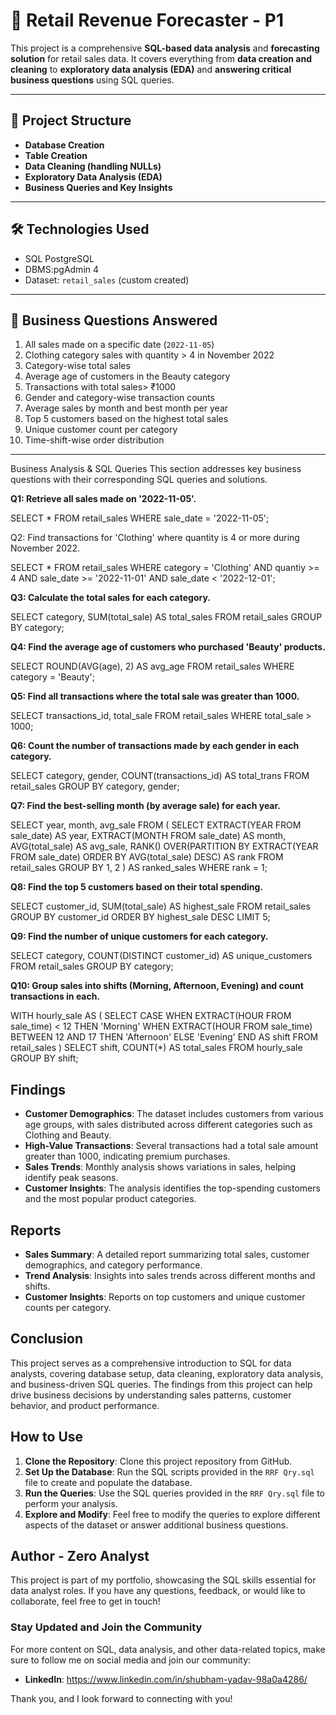 # 🛒 Retail Revenue Forecaster - P1

This project is a comprehensive **SQL-based data analysis** and **forecasting solution** for retail sales data. It covers everything from **data creation and cleaning** to **exploratory data analysis (EDA)** and **answering critical business questions** using SQL queries.

---

## 📂 Project Structure

- **Database Creation**
- **Table Creation**
- **Data Cleaning (handling NULLs)**
- **Exploratory Data Analysis (EDA)**
- **Business Queries and Key Insights**

---

## 🛠️ Technologies Used

- SQL PostgreSQL 
- DBMS:pgAdmin 4
- Dataset: `retail_sales` (custom created)

---

## 📌 Business Questions Answered

1. All sales made on a specific date (`2022-11-05`)
2. Clothing category sales with quantity > 4 in November 2022
3. Category-wise total sales
4. Average age of customers in the Beauty category
5. Transactions with total sales> ₹1000
6. Gender and category-wise transaction counts
7. Average sales by month and best month per year
8. Top 5 customers based on the highest total sales
9. Unique customer count per category
10. Time-shift-wise order distribution

---
Business Analysis & SQL Queries
This section addresses key business questions with their corresponding SQL queries and solutions.

**Q1: Retrieve all sales made on '2022-11-05'.**

SELECT * FROM retail_sales
WHERE sale_date = '2022-11-05';

Q2: Find transactions for 'Clothing' where quantity is 4 or more during November 2022.

SELECT * FROM retail_sales
WHERE category = 'Clothing'
  AND quantiy >= 4
  AND sale_date >= '2022-11-01'
  AND sale_date < '2022-12-01';

**Q3: Calculate the total sales for each category.**

SELECT category, SUM(total_sale) AS total_sales
FROM retail_sales
GROUP BY category;

**Q4: Find the average age of customers who purchased 'Beauty' products.**

SELECT ROUND(AVG(age), 2) AS avg_age
FROM retail_sales
WHERE category = 'Beauty';

**Q5: Find all transactions where the total sale was greater than 1000.**

SELECT transactions_id, total_sale
FROM retail_sales
WHERE total_sale > 1000;

**Q6: Count the number of transactions made by each gender in each category.**

SELECT category, gender, COUNT(transactions_id) AS total_trans
FROM retail_sales
GROUP BY category, gender;

**Q7: Find the best-selling month (by average sale) for each year.**

SELECT year, month, avg_sale
FROM (
    SELECT
        EXTRACT(YEAR FROM sale_date) AS year,
        EXTRACT(MONTH FROM sale_date) AS month,
        AVG(total_sale) AS avg_sale,
        RANK() OVER(PARTITION BY EXTRACT(YEAR FROM sale_date) ORDER BY AVG(total_sale) DESC) AS rank
    FROM retail_sales
    GROUP BY 1, 2
) AS ranked_sales
WHERE rank = 1;

**Q8: Find the top 5 customers based on their total spending.**

SELECT customer_id, SUM(total_sale) AS highest_sale
FROM retail_sales
GROUP BY customer_id
ORDER BY highest_sale DESC
LIMIT 5;

**Q9: Find the number of unique customers for each category.**

SELECT category, COUNT(DISTINCT customer_id) AS unique_customers
FROM retail_sales
GROUP BY category;

**Q10: Group sales into shifts (Morning, Afternoon, Evening) and count transactions in each.**

WITH hourly_sale AS (
    SELECT
        CASE
            WHEN EXTRACT(HOUR FROM sale_time) < 12 THEN 'Morning'
            WHEN EXTRACT(HOUR FROM sale_time) BETWEEN 12 AND 17 THEN 'Afternoon'
            ELSE 'Evening'
        END AS shift
    FROM retail_sales
)
SELECT shift, COUNT(*) AS total_sales
FROM hourly_sale
GROUP BY shift;


## Findings

- **Customer Demographics**: The dataset includes customers from various age groups, with sales distributed across different categories such as Clothing and Beauty.
- **High-Value Transactions**: Several transactions had a total sale amount greater than 1000, indicating premium purchases.
- **Sales Trends**: Monthly analysis shows variations in sales, helping identify peak seasons.
- **Customer Insights**: The analysis identifies the top-spending customers and the most popular product categories.

## Reports

- **Sales Summary**: A detailed report summarizing total sales, customer demographics, and category performance.
- **Trend Analysis**: Insights into sales trends across different months and shifts.
- **Customer Insights**: Reports on top customers and unique customer counts per category.

## Conclusion

This project serves as a comprehensive introduction to SQL for data analysts, covering database setup, data cleaning, exploratory data analysis, and business-driven SQL queries. The findings from this project can help drive business decisions by understanding sales patterns, customer behavior, and product performance.

## How to Use

1. **Clone the Repository**: Clone this project repository from GitHub.
2. **Set Up the Database**: Run the SQL scripts provided in the `RRF Qry.sql` file to create and populate the database.
3. **Run the Queries**: Use the SQL queries provided in the `RRF Qry.sql` file to perform your analysis.
4. **Explore and Modify**: Feel free to modify the queries to explore different aspects of the dataset or answer additional business questions.

## Author - Zero Analyst

This project is part of my portfolio, showcasing the SQL skills essential for data analyst roles. If you have any questions, feedback, or would like to collaborate, feel free to get in touch!

### Stay Updated and Join the Community

For more content on SQL, data analysis, and other data-related topics, make sure to follow me on social media and join our community:

- **LinkedIn**: https://www.linkedin.com/in/shubham-yadav-98a0a4286/

Thank you,  and I look forward to connecting with you!




